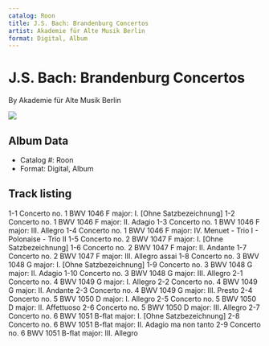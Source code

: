 ```yaml
---
catalog: Roon
title: J.S. Bach: Brandenburg Concertos
artist: Akademie für Alte Musik Berlin
format: Digital, Album
---
```


# J.S. Bach: Brandenburg Concertos

By Akademie für Alte Musik Berlin

![](../../assets/albumcovers/Akademie_für_Alte_Musik_Berlin-JS_Bach-_Brandenburg_Concertos.png)

## Album Data

- Catalog #: Roon
- Format: Digital, Album


## Track listing


1-1 Concerto no. 1 BWV 1046 F major: I. [Ohne Satzbezeichnung]
1-2 Concerto no. 1 BWV 1046 F major: II. Adagio
1-3 Concerto no. 1 BWV 1046 F major: III. Allegro
1-4 Concerto no. 1 BWV 1046 F major: IV. Menuet - Trio I - Polonaise - Trio II
1-5 Concerto no. 2 BWV 1047 F major: I. [Ohne Satzbezeichnung]
1-6 Concerto no. 2 BWV 1047 F major: II. Andante
1-7 Concerto no. 2 BWV 1047 F major: III. Allegro assai
1-8 Concerto no. 3 BWV 1048 G major: I. [Ohne Satzbezeichnung]
1-9 Concerto no. 3 BWV 1048 G major: II. Adagio
1-10 Concerto no. 3 BWV 1048 G major: III. Allegro
2-1 Concerto no. 4 BWV 1049 G major: I. Allegro
2-2 Concerto no. 4 BWV 1049 G major: II. Andante
2-3 Concerto no. 4 BWV 1049 G major: III. Presto
2-4 Concerto no. 5 BWV 1050 D major: I. Allegro
2-5 Concerto no. 5 BWV 1050 D major: II. Affettuoso
2-6 Concerto no. 5 BWV 1050 D major: III. Allegro
2-7 Concerto no. 6 BWV 1051 B-flat major: I. [Ohne Satzbezeichnung]
2-8 Concerto no. 6 BWV 1051 B-flat major: II. Adagio ma non tanto
2-9 Concerto no. 6 BWV 1051 B-flat major: III. Allegro

